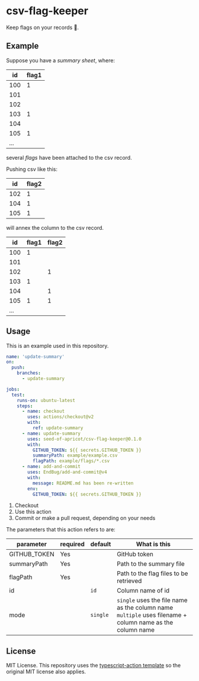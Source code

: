 # csv-flag-keeper

Keep flags on your records 📃.

## Example

Suppose you have a _summary sheet_, where:

| id  | flag1 |
| --- | ----- |
| 100 | 1     |
| 101 |       |
| 102 |       |
| 103 | 1     |
| 104 |       |
| 105 | 1     |
| ... |       |

several _flags_ have been attached to the csv record.

Pushing csv like this:

| id  | flag2 |
| --- | ----- |
| 102 | 1     |
| 104 | 1     |
| 105 | 1     |

will annex the column to the csv record.

| id  | flag1 | flag2 |
| --- | ----- | ----- |
| 100 | 1     |       |
| 101 |       |       |
| 102 |       | 1     |
| 103 | 1     |       |
| 104 |       | 1     |
| 105 | 1     | 1     |
| ... |       |       |

## Usage

This is an example used in this repository.

```yml
name: 'update-summary'
on:
  push:
    branches:
      - update-summary

jobs:
  test:
    runs-on: ubuntu-latest
    steps:
      - name: checkout
        uses: actions/checkout@v2
        with:
          ref: update-summary
      - name: update-summary
        uses: seed-of-apricot/csv-flag-keeper@0.1.0
        with:
          GITHUB_TOKEN: ${{ secrets.GITHUB_TOKEN }}
          summaryPath: example/example.csv
          flagPath: example/flags/*.csv
      - name: add-and-commit
        uses: EndBug/add-and-commit@v4
        with:
          message: README.md has been re-written
        env:
          GITHUB_TOKEN: ${{ secrets.GITHUB_TOKEN }}
```

1. Checkout
2. Use this action
3. Commit or make a pull request, depending on your needs

The parameters that this action refers to are:

| parameter    | required | default  | What is this                                                                                                    |
| ------------ | -------- | -------- | --------------------------------------------------------------------------------------------------------------- |
| GITHUB_TOKEN | Yes      |          | GitHub token                                                                                                    |
| summaryPath  | Yes      |          | Path to the summary file                                                                                        |
| flagPath     | Yes      |          | Path to the flag files to be retrieved                                                                          |
| id           |          | `id`     | Column name of id                                                                                               |
| mode         |          | `single` | `single` uses the file name as the column name <br /> `multiple` uses filename + column name as the column name |

## License

MIT License. This repository uses the [typescript-action template](https://github.com/actions/typescript-action) so the original MIT license also applies.
